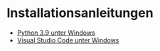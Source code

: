 # Installationsanleitungen

  * [Python 3.9 unter Windows](python_win10.md)
  * [Visual Studio Code unter Windows](vscode_win10.md)